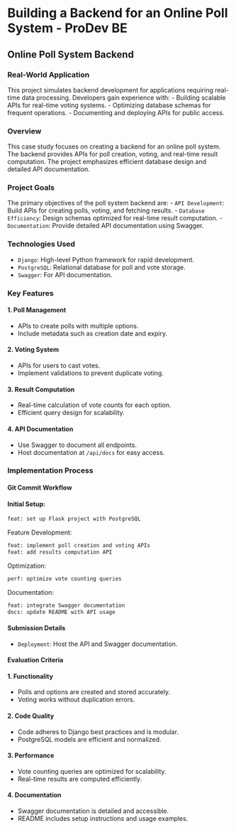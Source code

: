 # Building a Backend for an Online Poll System - ProDev BE

## Online Poll System Backend

### Real-World Application

This project simulates backend development for applications requiring real-time data processing. Developers gain experience with: - Building scalable APIs for real-time voting systems. - Optimizing database schemas for frequent operations. - Documenting and deploying APIs for public access.

### Overview

This case study focuses on creating a backend for an online poll system. The backend provides APIs for poll creation, voting, and real-time result computation. The project emphasizes efficient database design and detailed API documentation.

### Project Goals

The primary objectives of the poll system backend are: - `API Development`: Build APIs for creating polls, voting, and fetching results. - `Database Efficiency`: Design schemas optimized for real-time result computation. - `Documentation`: Provide detailed API documentation using Swagger.

### Technologies Used

- `Django`: High-level Python framework for rapid development.
- `PostgreSQL`: Relational database for poll and vote storage.
- `Swagger`: For API documentation.

### Key Features

#### 1. Poll Management

- APIs to create polls with multiple options.
- Include metadata such as creation date and expiry.

#### 2. Voting System

- APIs for users to cast votes.
- Implement validations to prevent duplicate voting.

#### 3. Result Computation

- Real-time calculation of vote counts for each option.
- Efficient query design for scalability.

#### 4. API Documentation

- Use Swagger to document all endpoints.
- Host documentation at `/api/docs` for easy access.

### Implementation Process

#### Git Commit Workflow

#### Initial Setup:

```bash
feat: set up Flask project with PostgreSQL
```

Feature Development:

```bash
feat: implement poll creation and voting APIs
feat: add results computation API
```

Optimization:

```bash
perf: optimize vote counting queries
```

Documentation:

```bash
feat: integrate Swagger documentation
docs: update README with API usage
```

#### Submission Details

- `Deployment`: Host the API and Swagger documentation.

#### Evaluation Criteria

#### 1. Functionality

- Polls and options are created and stored accurately.
- Voting works without duplication errors.

#### 2. Code Quality

- Code adheres to Django best practices and is modular.
- PostgreSQL models are efficient and normalized.

#### 3. Performance

- Vote counting queries are optimized for scalability.
- Real-time results are computed efficiently.

#### 4. Documentation

- Swagger documentation is detailed and accessible.
- README includes setup instructions and usage examples.
